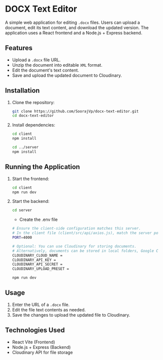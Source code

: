 # DOCX Text Editor

A simple web application for editing `.docx` files. Users can upload a document, edit its text content, and download the updated version. The application uses a React frontend and a Node.js + Express backend.

## Features
- Upload a `.docx` file URL.
- Unzip the document into editable `XML` format.
- Edit the document's text content.
- Save and upload the updated document to Cloudinary.

## Installation

1. Clone the repository:
   ```bash
   git clone https://github.com/SoorajVp/docx-text-editor.git
   cd docx-text-editor
   ```

2. Install dependencies:
   ```bash
   cd client
   npm install

   cd ../server
   npm install
   ```

## Running the Application

1. Start the frontend:
   ```bash
   cd client
   npm run dev
   ```

2. Start the backend:
   ```bash
   cd server
   ```
    - Create the .env file

    ```bash
    # Ensure the client-side configuration matches this server. 
    # In the client file (client/src/api/axios.js), match the server port.
    PORT=4000

    # Optional: You can use Cloudinary for storing documents. 
    # Alternatively, documents can be stored in local folders, Google Cloud Storage (GCP), AWS S3, or other storage solutions.
    CLOUDINARY_CLOUD_NAME =
    CLOUDINARY_API_KEY =
    CLOUDINARY_API_SECRET = 
    CLOUDINARY_UPLOAD_PRESET =  
    ```
    ```bash
   npm run dev
   ```

<!-- 3. Open the app in your browser at `http://localhost:3000`. -->

## Usage
1. Enter the URL of a `.docx` file.
2. Edit the file text contents as needed.
3. Save the changes to upload the updated file to Cloudinary.

## Technologies Used
- React Vite (Frontend)
- Node.js + Express (Backend)
- Cloudinary API for file storage
